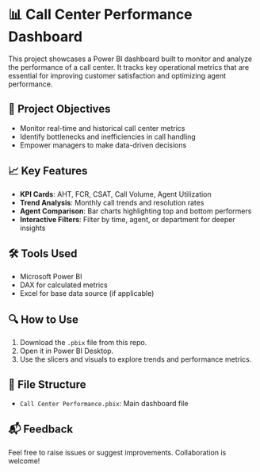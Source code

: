# 📊 Call Center Performance Dashboard

This project showcases a Power BI dashboard built to monitor and analyze the performance of a call center. It tracks key operational metrics that are essential for improving customer satisfaction and optimizing agent performance.

## 📌 Project Objectives

- Monitor real-time and historical call center metrics
- Identify bottlenecks and inefficiencies in call handling
- Empower managers to make data-driven decisions

## 📈 Key Features

- **KPI Cards**: AHT, FCR, CSAT, Call Volume, Agent Utilization
- **Trend Analysis**: Monthly call trends and resolution rates
- **Agent Comparison**: Bar charts highlighting top and bottom performers
- **Interactive Filters**: Filter by time, agent, or department for deeper insights

## 🛠️ Tools Used

- Microsoft Power BI
- DAX for calculated metrics
- Excel for base data source (if applicable)

## 🔍 How to Use

1. Download the `.pbix` file from this repo.
2. Open it in Power BI Desktop.
3. Use the slicers and visuals to explore trends and performance metrics.

## 📂 File Structure

- `Call Center Performance.pbix`: Main dashboard file

## 📬 Feedback

Feel free to raise issues or suggest improvements. Collaboration is welcome!
